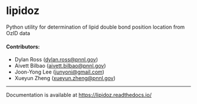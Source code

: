# lipidoz
Python utility for determination of lipid double bond position location from OzID data

#### Contributors:
- Dylan Ross (dylan.ross@pnnl.gov)
- Aivett Bilbao (aivett.bilbao@pnnl.gov)
- Joon-Yong Lee (junyoni@gmail.com)
- Xueyun Zheng (xueyun.zheng@pnnl.gov)

<hr>


Documentation is available at https://lipidoz.readthedocs.io/

